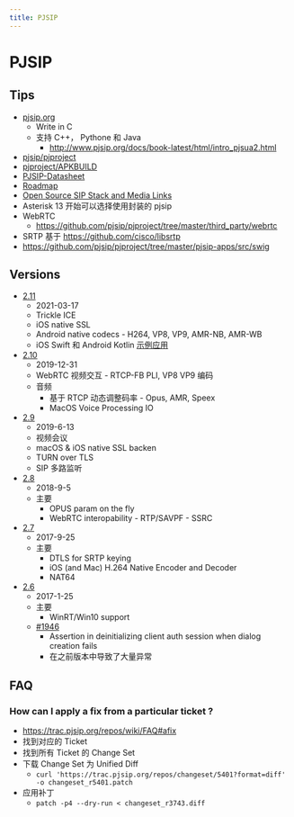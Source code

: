 ```yaml
---
title: PJSIP
---
```


# PJSIP

## Tips
* [pjsip.org](http://www.pjsip.org/)
  * Write in C
  * 支持 C++， Pythone 和 Java
    * http://www.pjsip.org/docs/book-latest/html/intro_pjsua2.html
* [pjsip/pjproject](https://github.com/pjsip/pjproject)
* [pjproject/APKBUILD](https://git.alpinelinux.org/cgit/aports/tree/main/pjproject/APKBUILD)
* [PJSIP-Datasheet](https://trac.pjsip.org/repos/wiki/PJSIP-Datasheet)
* [Roadmap](https://trac.pjsip.org/repos/roadmap)
* [Open Source SIP Stack and Media Links](http://www.pjsip.org/links.htm)
* Asterisk 13 开始可以选择使用封装的 pjsip
* WebRTC
  * https://github.com/pjsip/pjproject/tree/master/third_party/webrtc
* SRTP 基于 https://github.com/cisco/libsrtp
* https://github.com/pjsip/pjproject/tree/master/pjsip-apps/src/swig

## Versions
* [2.11](https://github.com/pjsip/pjproject/releases/tag/2.11)
  * 2021-03-17
  * Trickle ICE
  * iOS native SSL
  * Android native codecs - H264, VP8, VP9, AMR-NB, AMR-WB
  * iOS Swift 和 Android Kotlin [示例应用](https://github.com/pjsip/pjproject/tree/2.11/pjsip-apps)
* [2.10](https://trac.pjsip.org/repos/milestone/release-2.10)
  * 2019-12-31
  * WebRTC 视频交互 - RTCP-FB PLI, VP8 VP9 编码
  * 音频
    * 基于 RTCP 动态调整码率 - Opus, AMR, Speex
    * MacOS Voice Processing IO
* [2.9](https://trac.pjsip.org/repos/milestone/release-2.9)
  * 2019-6-13
  * 视频会议
  * macOS & iOS native SSL backen
  * TURN over TLS
  * SIP 多路监听
* [2.8](https://trac.pjsip.org/repos/milestone/release-2.8)
  * 2018-9-5
  * 主要
    * OPUS param on the fly
    * WebRTC interopability - RTP/SAVPF - SSRC
* [2.7](https://trac.pjsip.org/repos/milestone/release-2.7)
  * 2017-9-25
  * 主要
    * DTLS for SRTP keying
    * iOS (and Mac) H.264 Native Encoder and Decoder
    * NAT64
* [2.6](http://trac.pjsip.org/repos/milestone/release-2.6)
  * 2017-1-25
  * 主要
    * WinRT/Win10 support
  * [#1946](https://trac.pjsip.org/repos/ticket/1946)
    * Assertion in deinitializing client auth session when dialog creation fails
    * 在之前版本中导致了大量异常

## FAQ
### How can I apply a fix from a particular ticket ?
* https://trac.pjsip.org/repos/wiki/FAQ#afix
* 找到对应的 Ticket
* 找到所有 Ticket 的 Change Set
* 下载 Change Set 为 Unified Diff
  * `curl 'https://trac.pjsip.org/repos/changeset/5401?format=diff' -o changeset_r5401.patch`
* 应用补丁
  * `patch -p4 --dry-run < changeset_r3743.diff`
